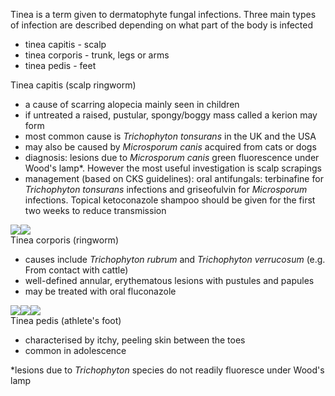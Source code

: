 Tinea is a term given to dermatophyte fungal infections. Three main types of infection are described depending on what part of the body is infected  
* tinea capitis \- scalp
* tinea corporis \- trunk, legs or arms
* tinea pedis \- feet

  
Tinea capitis (scalp ringworm)  
* a cause of scarring alopecia mainly seen in children
* if untreated a raised, pustular, spongy/boggy mass called a kerion may form
* most common cause is *Trichophyton tonsurans* in the UK and the USA
* may also be caused by *Microsporum canis* acquired from cats or dogs
* diagnosis: lesions due to *Microsporum canis* green fluorescence under Wood's lamp\*. However the most useful investigation is scalp scrapings
* management (based on CKS guidelines): oral antifungals: terbinafine for *Trichophyton tonsurans* infections and griseofulvin for *Microsporum* infections. Topical ketoconazole shampoo should be given for the first two weeks to reduce transmission

  
[![](https://d32xxyeh8kfs8k.cloudfront.net/images_Passmedicine/ddd964.jpg)](https://d32xxyeh8kfs8k.cloudfront.net/images_Passmedicine/ddd964b.jpg)[![](https://d32xxyeh8kfs8k.cloudfront.net/images_Passmedicine/ddd164.jpg)](https://d32xxyeh8kfs8k.cloudfront.net/images_Passmedicine/ddd164b.jpg)  
Tinea corporis (ringworm)  
* causes include *Trichophyton rubrum* and *Trichophyton verrucosum* (e.g. From contact with cattle)
* well\-defined annular, erythematous lesions with pustules and papules
* may be treated with oral fluconazole

  
[![](https://d32xxyeh8kfs8k.cloudfront.net/images_Passmedicine/ddd963.jpg)](https://d32xxyeh8kfs8k.cloudfront.net/images_Passmedicine/ddd963b.jpg)[![](https://d32xxyeh8kfs8k.cloudfront.net/images_Passmedicine/ddd160.jpg)](https://d32xxyeh8kfs8k.cloudfront.net/images_Passmedicine/ddd160b.jpg)[![](https://d32xxyeh8kfs8k.cloudfront.net/images_Passmedicine/ddd161.jpg)](https://d32xxyeh8kfs8k.cloudfront.net/images_Passmedicine/ddd161b.jpg)  
Tinea pedis (athlete's foot)  
* characterised by itchy, peeling skin between the toes
* common in adolescence

  
\*lesions due to *Trichophyton* species do not readily fluoresce under Wood's lamp